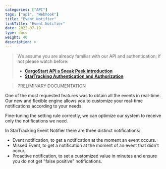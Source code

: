 ```yaml
---
categories: ["API"]
tags: ["api", "Webhook"] 
title: "Event Notifier"
linkTitle: "Event Notifier"
date: 2022-07-19
type: docs
weight: 40
description: >
---
```

> We assume you are already familiar with our API and authentication; if not please watch before:
> * **[CargoStart API a Sneak Peek introduction](/startracking/getting-started/#a-sneak-peek-introduction)**
> * **[StarTracking Authentication and Authorization](/startracking/api/authentication/)**

> PRELIMINARY DOCUMENTATION

One of the most requested features was to obtain all the events in real-time.
Our new and flexible engine allows you to customize your real-time notifications according to your needs.

Fine-tuning the setting rule correctly, we can optimize our system to receive only the notifications we need.

In StarTracking Event Notifier there are three distinct notifications:
- Event notification, to get a notification at the moment an event occurs.
- Missed Event, to get a notification at the moment of an event that didn't occur.
- Proactive notification, to set a customized value in minutes and ensure you do not get "false positive" notifications.

